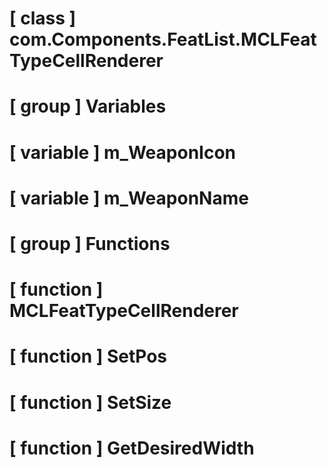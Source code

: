 # [ class ] com.Components.FeatList.MCLFeatTypeCellRenderer

# [ group ] Variables

# [ variable ] m_WeaponIcon

# [ variable ] m_WeaponName

# [ group ] Functions

# [ function ] MCLFeatTypeCellRenderer

# [ function ] SetPos

# [ function ] SetSize

# [ function ] GetDesiredWidth

